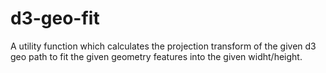 # d3-geo-fit

A utility function which calculates the projection transform of the given d3 geo path to 
fit the given geometry features into the given widht/height.